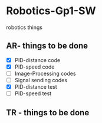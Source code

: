 # Robotics-Gp1-SW
robotics things

## AR- things to be done 
- [x] PID-distance code
- [x] PID-speed code
- [ ] Image-Processing codes
- [ ] Signal sending codes
- [x] PID-distance test
- [ ] PID-speed test

## TR - things to be done 
